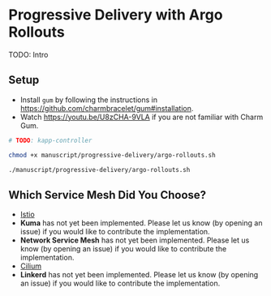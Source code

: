 # Progressive Delivery with Argo Rollouts

TODO: Intro

## Setup

* Install `gum` by following the instructions in https://github.com/charmbracelet/gum#installation.
* Watch https://youtu.be/U8zCHA-9VLA if you are not familiar with Charm Gum.

```bash
# TODO: kapp-controller

chmod +x manuscript/progressive-delivery/argo-rollouts.sh

./manuscript/progressive-delivery/argo-rollouts.sh
```

## Which Service Mesh Did You Choose?

* [Istio](istio.md)
* **Kuma** has not yet been implemented. Please let us know (by opening an issue) if you would like to contribute the implementation.
* **Network Service Mesh** has not yet been implemented. Please let us know (by opening an issue) if you would like to contribute the implementation.
* [Cilium](cilium.md)
* **Linkerd** has not yet been implemented. Please let us know (by opening an issue) if you would like to contribute the implementation.
